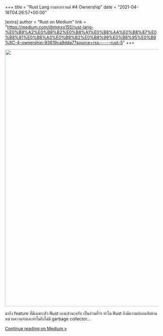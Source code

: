 +++
title = "Rust Lang ยามสงกรานต์ #4 Ownership"
date = "2021-04-18T04:26:57+00:00"

[extra]
author = "Rust on Medium"
link = "https://medium.com/@mmxx155/rust-lang-%E0%B8%A2%E0%B8%B2%E0%B8%A1%E0%B8%AA%E0%B8%87%E0%B8%81%E0%B8%A3%E0%B8%B2%E0%B8%99%E0%B8%95%E0%B9%8C-4-ownership-93619ca9dda7?source=rss------rust-5"
+++
<div class="medium-feed-item"><p class="medium-feed-image"><a href="https://medium.com/@mmxx155/rust-lang-%E0%B8%A2%E0%B8%B2%E0%B8%A1%E0%B8%AA%E0%B8%87%E0%B8%81%E0%B8%A3%E0%B8%B2%E0%B8%99%E0%B8%95%E0%B9%8C-4-ownership-93619ca9dda7?source=rss------rust-5"><img src="https://cdn-images-1.medium.com/max/846/1*MWaoLpC2wd3sWj4ZVPH0EA.png" width="846"></a></p><p class="medium-feed-snippet">&#xE21;&#xE32;&#xE16;&#xE36;&#xE07; feature &#xE17;&#xE35;&#xE48;&#xE21;&#xE35;&#xE40;&#xE09;&#xE1E;&#xE32;&#xE30;&#xE15;&#xE31;&#xE27; Rust &#xE40;&#xE2D;&#xE07;&#xE41;&#xE25;&#xE49;&#xE27;&#xE19;&#xE30;&#xE04;&#xE23;&#xE31;&#xE1A; &#xE40;&#xE1B;&#xE47;&#xE19;&#xE2A;&#xE48;&#xE27;&#xE19;&#xE17;&#xE35;&#xE48;&#xE27;&#xE48;&#xE32; &#xE17;&#xE33;&#xE44;&#xE21; Rust &#xE16;&#xE36;&#xE07;&#xE21;&#xE35;&#xE04;&#xE27;&#xE32;&#xE21;&#xE1B;&#xE25;&#xE2D;&#xE14;&#xE20;&#xE31;&#xE22;&#xE14;&#xE49;&#xE32;&#xE19;&#xE2B;&#xE19;&#xE48;&#xE27;&#xE22;&#xE04;&#xE27;&#xE32;&#xE21;&#xE08;&#xE33;&#xE41;&#xE25;&#xE30;&#xE17;&#xE33;&#xE44;&#xE21;&#xE16;&#xE36;&#xE07;&#xE44;&#xE21;&#xE48;&#xE21;&#xE35; garbage collector&#x2026;</p><p class="medium-feed-link"><a href="https://medium.com/@mmxx155/rust-lang-%E0%B8%A2%E0%B8%B2%E0%B8%A1%E0%B8%AA%E0%B8%87%E0%B8%81%E0%B8%A3%E0%B8%B2%E0%B8%99%E0%B8%95%E0%B9%8C-4-ownership-93619ca9dda7?source=rss------rust-5">Continue reading on Medium »</a></p></div>